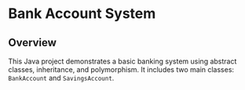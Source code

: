 # Bank Account System

## Overview
This Java project demonstrates a basic banking system using abstract classes, inheritance, and polymorphism. It includes two main classes: `BankAccount` and `SavingsAccount`.
